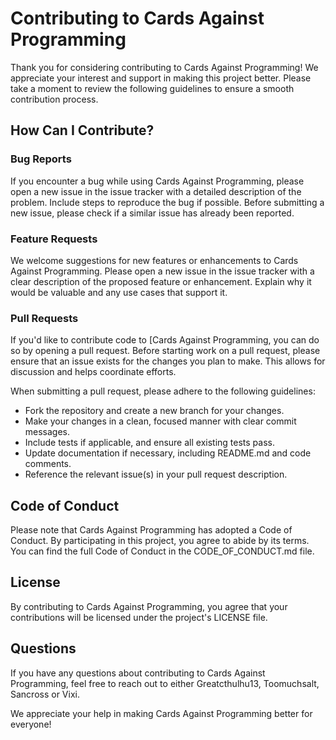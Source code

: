 # Contributing to Cards Against Programming

Thank you for considering contributing to Cards Against Programming! We appreciate your interest and support in making this project better. Please take a moment to review the following guidelines to ensure a smooth contribution process.

## How Can I Contribute?

### Bug Reports

If you encounter a bug while using Cards Against Programming, please open a new issue in the issue tracker with a detailed description of the problem. Include steps to reproduce the bug if possible. Before submitting a new issue, please check if a similar issue has already been reported.

### Feature Requests

We welcome suggestions for new features or enhancements to Cards Against Programming. Please open a new issue in the issue tracker with a clear description of the proposed feature or enhancement. Explain why it would be valuable and any use cases that support it.

### Pull Requests

If you'd like to contribute code to [Cards Against Programming, you can do so by opening a pull request. Before starting work on a pull request, please ensure that an issue exists for the changes you plan to make. This allows for discussion and helps coordinate efforts.

When submitting a pull request, please adhere to the following guidelines:
- Fork the repository and create a new branch for your changes.
- Make your changes in a clean, focused manner with clear commit messages.
- Include tests if applicable, and ensure all existing tests pass.
- Update documentation if necessary, including README.md and code comments.
- Reference the relevant issue(s) in your pull request description.

## Code of Conduct

Please note that Cards Against Programming has adopted a Code of Conduct. By participating in this project, you agree to abide by its terms. You can find the full Code of Conduct in the CODE_OF_CONDUCT.md file.

## License

By contributing to Cards Against Programming, you agree that your contributions will be licensed under the project's LICENSE file.

## Questions

If you have any questions about contributing to Cards Against Programming, feel free to reach out to either Greatcthulhu13, Toomuchsalt, Sancross or Vixi.

We appreciate your help in making Cards Against Programming better for everyone!
